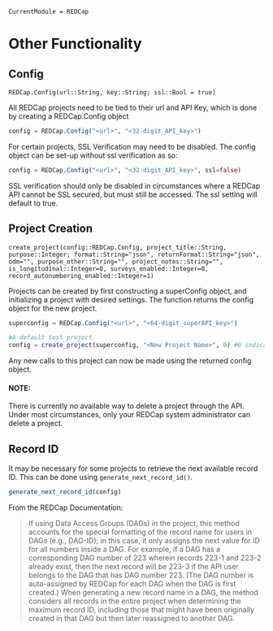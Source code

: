 ```@meta
CurrentModule = REDCap
```
# Other Functionality

## Config

```@docs
REDCap.Config(url::String, key::String; ssl::Bool = true)
```

All REDCap projects need to be tied to their url and API Key, which is done by creating a REDCap.Config object
```julia
config = REDCap.Config("<url>", "<32-digit_API_key>")
```

For certain projects, SSL Verification may need to be disabled. The config object can be set-up without ssl verification as so:
```julia
config = REDCap.Config("<url>", "<32-digit_API_key>", ssl=false)
```
SSL verification should only be disabled in circumstances where a REDCap API cannot be SSL secured, but must still be accessed. The ssl setting will default to true.


## Project Creation

```@docs
create_project(config::REDCap.Config, project_title::String, purpose::Integer; format::String="json", returnFormat::String="json", odm="", purpose_other::String="", project_notes::String="", is_longitudinal::Integer=0, surveys_enabled::Integer=0, record_autonumbering_enabled::Integer=1)
```

Projects can be created by first constructing a superConfig object, and initializing a project with desired settings. The function returns the config object for the new project.

```julia
superconfig = REDCap.Config("<url>", "<64-digit_superAPI_key>")

#A default test project.
config = create_project(superconfig, "<New Project Name>", 0) #0 indicates a test project
```

Any new calls to this project can now be made using the returned config object.

#### NOTE:
There is currently no available way to delete a project through the API. Under most circumstances, only your REDCap system administrator can delete a project.

## Record ID

It may be necessary for some projects to retrieve the next available record ID. This can be done using `generate_next_record_id()`.

```julia
generate_next_record_id(config)
```

From the REDCap Documentation:
> If using Data Access Groups (DAGs) in the project, this method accounts for the special formatting of the record name for users in DAGs (e.g., DAG-ID); in this case, it only assigns the next value for ID for all numbers inside a DAG. For example, if a DAG has a corresponding DAG number of 223 wherein records 223-1 and 223-2 already exist, then the next record will be 223-3 if the API user belongs to the DAG that has DAG number 223. (The DAG number is auto-assigned by REDCap for each DAG when the DAG is first created.) When generating a new record name in a DAG, the method considers all records in the entire project when determining the maximum record ID, including those that might have been originally created in that DAG but then later reassigned to another DAG.
